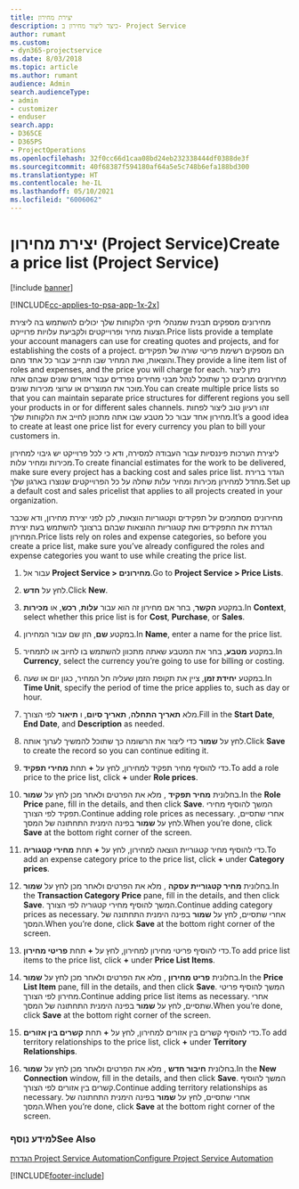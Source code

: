 ```yaml
---
title: יצירת מחירון
description: כיצד ליצור מחירון ב- Project Service
author: rumant
ms.custom:
- dyn365-projectservice
ms.date: 8/03/2018
ms.topic: article
ms.author: rumant
audience: Admin
search.audienceType:
- admin
- customizer
- enduser
search.app:
- D365CE
- D365PS
- ProjectOperations
ms.openlocfilehash: 32f0cc66d1caa08bd24eb232338444df0388de3f
ms.sourcegitcommit: 40f68387f594180af64a5e5c748b6efa188bd300
ms.translationtype: HT
ms.contentlocale: he-IL
ms.lasthandoff: 05/10/2021
ms.locfileid: "6006062"
---
```

# <a name="create-a-price-list-project-service"></a><span data-ttu-id="125e8-103">יצירת מחירון (Project Service)</span><span class="sxs-lookup"><span data-stu-id="125e8-103">Create a price list (Project Service)</span></span>

[!include [banner](../includes/psa-now-project-operations.md)]

[!INCLUDE[cc-applies-to-psa-app-1x-2x](../includes/cc-applies-to-psa-app-1x-2x.md)]

<span data-ttu-id="125e8-104">מחירונים מספקים תבנית שמנהלי תיקי הלקוחות שלך יכולים להשתמש בה ליצירת הצעות מחיר ופרוייקטים ולקביעת עלויות פרוייקט.</span><span class="sxs-lookup"><span data-stu-id="125e8-104">Price lists provide a template your account managers can use for creating quotes and projects, and for establishing the costs of a project.</span></span> <span data-ttu-id="125e8-105">הם מספקים רשימת פריטי שורה של תפקידים והוצאות, ואת המחיר שבו תחייב עבור כל אחד מהם.</span><span class="sxs-lookup"><span data-stu-id="125e8-105">They provide a line item list of roles and expenses, and the price you will charge for each.</span></span> <span data-ttu-id="125e8-106">ניתן ליצור מחירונים מרובים כך שתוכל לנהל מבני מחירים נפרדים עבור אזורים שונים שבהם אתה מוכר את המוצרים או ערוצי מכירות שונים.</span><span class="sxs-lookup"><span data-stu-id="125e8-106">You can create multiple price lists so that you can maintain separate price structures for different regions you sell your products in or for different sales channels.</span></span> <span data-ttu-id="125e8-107">זהו רעיון טוב ליצור לפחות מחירון אחד עבור כל מטבע שבו אתה מתכוון לחייב את הלקוחות שלך.</span><span class="sxs-lookup"><span data-stu-id="125e8-107">It’s a good idea to create at least one price list for every currency you plan to bill your customers in.</span></span>  
  
<span data-ttu-id="125e8-108">ליצירת הערכות פיננסיות עבור העבודה למסירה, ודא כי לכל פרוייקט יש גיבוי למחירון מכירות ומחיר עלות.</span><span class="sxs-lookup"><span data-stu-id="125e8-108">To create financial estimates for the work to be delivered, make sure every project has a backing cost and sales price list.</span></span> <span data-ttu-id="125e8-109">הגדר ברירת מחדל למחירון מכירות ומחיר עלות שחלה על כל הפרוייקטים שנוצרו בארגון שלך.</span><span class="sxs-lookup"><span data-stu-id="125e8-109">Set up a default cost and sales pricelist that applies to all projects created in your organization.</span></span>  
  
<span data-ttu-id="125e8-110">מחירונים מסתמכים על תפקידים וקטגוריות הוצאות, לכן לפני יצירת מחירון, ודא שכבר הגדרת את התפקידים ואת קטגוריות ההוצאות שבהם ברצונך להשתמש בעת יצירת המחירון.</span><span class="sxs-lookup"><span data-stu-id="125e8-110">Price lists rely on roles and expense categories, so before you create a price list, make sure you’ve already configured the roles and expense categories you want to use while creating the price list.</span></span>  
  
1.  <span data-ttu-id="125e8-111">עבור אל **Project Service > מחירונים**.</span><span class="sxs-lookup"><span data-stu-id="125e8-111">Go to **Project Service > Price Lists**.</span></span>  
  
2.  <span data-ttu-id="125e8-112">לחץ על **חדש**.</span><span class="sxs-lookup"><span data-stu-id="125e8-112">Click **New**.</span></span>  
  
3.  <span data-ttu-id="125e8-113">במקטע **הקשר**, בחר אם מחירון זה הוא עבור **עלות**, **רכש**, או **מכירות**.</span><span class="sxs-lookup"><span data-stu-id="125e8-113">In **Context**, select whether this price list is for **Cost**, **Purchase**, or **Sales**.</span></span>  
  
4.  <span data-ttu-id="125e8-114">במקטע **שם**, הזן שם עבור המחירון.</span><span class="sxs-lookup"><span data-stu-id="125e8-114">In **Name**, enter a name for the price list.</span></span>  
  
5.  <span data-ttu-id="125e8-115">במקטע **מטבע**, בחר את המטבע שאתה מתכוון להשתמש בו לחיוב או לתמחיר.</span><span class="sxs-lookup"><span data-stu-id="125e8-115">In **Currency**, select the currency you’re going to use for billing or costing.</span></span>  
  
6.  <span data-ttu-id="125e8-116">במקטע **יחידת זמן**, ציין את תקופת הזמן שעליה חל המחיר, כגון יום או שעה.</span><span class="sxs-lookup"><span data-stu-id="125e8-116">In **Time Unit**, specify the period of time the price applies to, such as day or hour.</span></span>  
  
7.  <span data-ttu-id="125e8-117">מלא **תאריך התחלה**, **תאריך סיום**, ו **תיאור** לפי הצורך.</span><span class="sxs-lookup"><span data-stu-id="125e8-117">Fill in the **Start Date**, **End Date**, and **Description** as needed.</span></span>  
  
8.  <span data-ttu-id="125e8-118">לחץ על **שמור** כדי ליצור את הרשומה כך שתוכל להמשיך לערוך אותה.</span><span class="sxs-lookup"><span data-stu-id="125e8-118">Click **Save** to create the record so you can continue editing it.</span></span>  
  
9. <span data-ttu-id="125e8-119">כדי להוסיף מחיר תפקיד למחירון, לחץ על **+** תחת **מחירי תפקיד**.</span><span class="sxs-lookup"><span data-stu-id="125e8-119">To add a role price to the price list, click **+** under **Role prices**.</span></span>  
  
10. <span data-ttu-id="125e8-120">בחלונית **מחיר תפקיד** , מלא את הפרטים ולאחר מכן לחץ על **שמור**.</span><span class="sxs-lookup"><span data-stu-id="125e8-120">In the **Role Price** pane, fill in the details, and then click **Save**.</span></span> <span data-ttu-id="125e8-121">המשך להוסיף מחירי תפקיד לפי הצורך.</span><span class="sxs-lookup"><span data-stu-id="125e8-121">Continue adding role prices as necessary.</span></span> <span data-ttu-id="125e8-122">אחרי שתסיים, לחץ על **שמור** בפינה הימנית התחתונה של המסך.</span><span class="sxs-lookup"><span data-stu-id="125e8-122">When you’re done, click **Save** at the bottom right corner of the screen.</span></span>  
  
11. <span data-ttu-id="125e8-123">כדי להוסיף מחיר קטגוריית הוצאה למחירון, לחץ על **+** תחת **מחירי קטגוריה**.</span><span class="sxs-lookup"><span data-stu-id="125e8-123">To add an expense category price to the price list, click **+** under **Category prices**.</span></span>  
  
12. <span data-ttu-id="125e8-124">בחלונית **מחיר קטגוריית עסקה** , מלא את הפרטים ולאחר מכן לחץ על **שמור**.</span><span class="sxs-lookup"><span data-stu-id="125e8-124">In the **Transaction Category Price** pane, fill in the details, and then click **Save**.</span></span> <span data-ttu-id="125e8-125">המשך להוסיף מחירי קטגוריה לפי הצורך.</span><span class="sxs-lookup"><span data-stu-id="125e8-125">Continue adding category prices as necessary.</span></span> <span data-ttu-id="125e8-126">אחרי שתסיים, לחץ על **שמור** בפינה הימנית התחתונה של המסך.</span><span class="sxs-lookup"><span data-stu-id="125e8-126">When you’re done, click **Save** at the bottom right corner of the screen.</span></span>  
  
13. <span data-ttu-id="125e8-127">כדי להוסיף פריטי מחירון למחירון, לחץ על **+** תחת **פריטי מחירון**.</span><span class="sxs-lookup"><span data-stu-id="125e8-127">To add price list items to the price list, click **+** under **Price List Items**.</span></span>  
  
14. <span data-ttu-id="125e8-128">בחלונית **פריט מחירון** , מלא את הפרטים ולאחר מכן לחץ על **שמור**.</span><span class="sxs-lookup"><span data-stu-id="125e8-128">In the **Price List Item** pane, fill in the details, and then click **Save**.</span></span> <span data-ttu-id="125e8-129">המשך להוסיף פריטי מחירון לפי הצורך.</span><span class="sxs-lookup"><span data-stu-id="125e8-129">Continue adding price list items as necessary.</span></span> <span data-ttu-id="125e8-130">אחרי שתסיים, לחץ על **שמור** בפינה הימנית התחתונה של המסך.</span><span class="sxs-lookup"><span data-stu-id="125e8-130">When you’re done, click **Save** at the bottom right corner of the screen.</span></span>  
  
15. <span data-ttu-id="125e8-131">כדי להוסיף קשרים בין אזורים למחירון, לחץ על **+** תחת **קשרים בין אזורים**.</span><span class="sxs-lookup"><span data-stu-id="125e8-131">To add territory relationships to the price list, click **+** under **Territory Relationships**.</span></span>  
  
16. <span data-ttu-id="125e8-132">בחלונית **חיבור חדש** , מלא את הפרטים ולאחר מכן לחץ על **שמור**.</span><span class="sxs-lookup"><span data-stu-id="125e8-132">In the **New Connection** window, fill in the details, and then click **Save**.</span></span> <span data-ttu-id="125e8-133">המשך להוסיף קשרים בין אזורים לפי הצורך.</span><span class="sxs-lookup"><span data-stu-id="125e8-133">Continue adding territory relationships as necessary.</span></span> <span data-ttu-id="125e8-134">אחרי שתסיים, לחץ על **שמור** בפינה הימנית התחתונה של המסך.</span><span class="sxs-lookup"><span data-stu-id="125e8-134">When you’re done, click **Save** at the bottom right corner of the screen.</span></span>  
  
### <a name="see-also"></a><span data-ttu-id="125e8-135">למידע נוסף</span><span class="sxs-lookup"><span data-stu-id="125e8-135">See Also</span></span>  
 [<span data-ttu-id="125e8-136">הגדרת Project Service Automation</span><span class="sxs-lookup"><span data-stu-id="125e8-136">Configure Project Service Automation</span></span>](../psa/configure.md)


[!INCLUDE[footer-include](../includes/footer-banner.md)]